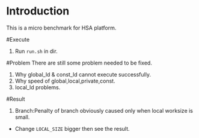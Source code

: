 # Introduction
This is a micro benchmark for HSA platform.

#Execute
1. Run `run.sh` in dir.

#Problem
There are still some problem needed to be fixed.
1. Why global_ld & const_ld cannot execute successfully.
2. Why speed of global,local,private,const.
3. local_ld problems.

#Result
1. Branch:Penalty of branch obviously caused only when local worksize is small.
* Change `LOCAL_SIZE` bigger then see the result.



